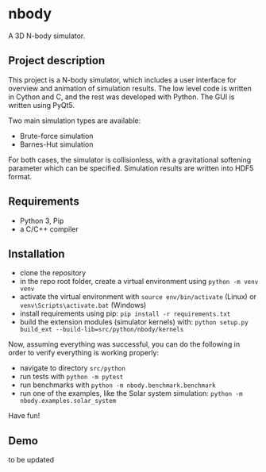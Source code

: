 # nbody

A 3D N-body simulator. 

## Project description

This project is a N-body simulator, which includes a user interface for overview and animation of simulation results.
The low level code is written in Cython and C, and the rest was developed with Python. The GUI is written using PyQt5.

Two main simulation types are available:

- Brute-force simulation
- Barnes-Hut simulation

 For both cases, the simulator is collisionless, with a gravitational softening parameter which can be specified.
 Simulation results are written into HDF5 format.


## Requirements

- Python 3, Pip
- a C/C++ compiler

## Installation

- clone the repository
- in the repo root folder, create a virtual environment using `python -m venv venv`
- activate the virtual environment with `source env/bin/activate` (Linux) or `venv\Scripts\activate.bat` (Windows)
- install requirements using pip: `pip install -r requirements.txt`
- build the extension modules (simulator kernels) with: `python setup.py build_ext --build-lib=src/python/nbody/kernels`

Now, assuming everything was successful, you can do the following in order to verify everything is working properly:

- navigate to directory `src/python`
- run tests with `python -m pytest`
- run benchmarks with `python -m nbody.benchmark.benchmark`
- run one of the examples, like the Solar system simulation: `python -m nbody.examples.solar_system`

Have fun!

## Demo

to be updated

